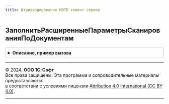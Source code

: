 ```yaml
---
title: Штрихкодирование МОТП клиент сервер
---
```



## ЗаполнитьРасширенныеПараметрыСканированияПоДокументам
<details style="margin: 1em 0; padding: 0.5em; border: 1px solid #ccc; border-radius: 6px;">

<summary style="font-weight: bold; cursor: pointer;">Описание, пример вызова</summary>

```bsl

Процедура ЗаполнитьРасширенныеПараметрыСканированияПоДокументам(Контекст, ПараметрыСканирования, ФормаВыбора, ПараметрыРежимаИсправленияОшибок) Экспорт
```

Пример вызова
```bsl
ШтрихкодированиеМОТПКлиентСервер.ЗаполнитьРасширенныеПараметрыСканированияПоДокументам(Контекст, ПараметрыСканирования, ФормаВыбора, ПараметрыРежимаИсправленияОшибок) 
```
</details>

---

© 2024, **ООО 1С-Софт**  
Все права защищены. Эта программа и сопроводительные материалы предоставляются  
в соответствии с условиями лицензии [Attribution 4.0 International (CC BY 4.0)](https://creativecommons.org/licenses/by/4.0/legalcode).

---
